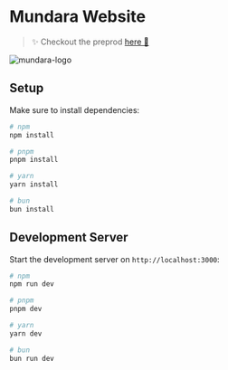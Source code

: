 # Mundara Website

> ✨ Checkout the preprod [here 🔗](https://mundara-website.vercel.app/)

![mundara-logo](https://github.com/nak0x/mundara-website/blob/readme/.githubassets/logo.avif?raw=true "Mundara logo")

## Setup

Make sure to install dependencies:

```bash
# npm
npm install

# pnpm
pnpm install

# yarn
yarn install

# bun
bun install
```

## Development Server

Start the development server on `http://localhost:3000`:

```bash
# npm
npm run dev

# pnpm
pnpm dev

# yarn
yarn dev

# bun
bun run dev
```
